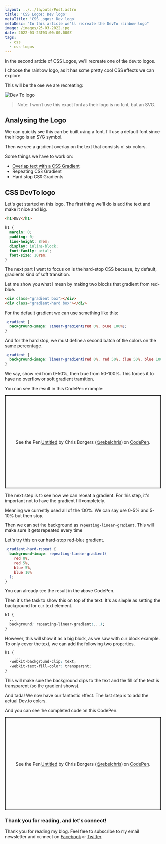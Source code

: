 ```yaml
---
layout: ../../layouts/Post.astro
title: 'CSS Logos: Dev logo'
metaTitle: 'CSS Logos: Dev logo'
metaDesc: "In this article we'll recreate the DevTo rainbow logo"
image: /images/23-03-2022.jpg
date: 2022-03-23T03:00:00.000Z
tags:
  - css
  - css-logos
---
```


In the second article of CSS Logos, we'll recreate one of the dev.to logos.

I choose the rainbow logo, as it has some pretty cool CSS effects we can explore.

This will be the one we are recreating:

![Dev To logo](https://cdn.hashnode.com/res/hashnode/image/upload/v1647238515419/g8ALIWNWW.png)

> Note: I won't use this exact font as their logo is no font, but an SVG.

## Analysing the Logo

We can quickly see this can be built using a font. I'll use a default font since their logo is an SVG symbol.

Then we see a gradient overlay on the text that consists of six colors.

Some things we have to work on:

- [Overlap text with a CSS Gradient](https://daily-dev-tips.pages.dev/posts/making-gradient-text-with-tailwind-css/)
- Repeating CSS Gradient
- Hard stop CSS Gradients

## CSS DevTo logo

Let's get started on this logo. The first thing we'll do is add the text and make it nice and big.

```html
<h1>DEV</h1>
```

```css
h1 {
  margin: 0;
  padding: 0;
  line-height: 8rem;
  display: inline-block;
  font-family: arial;
  font-size: 10rem;
}
```

The next part I want to focus on is the hard-stop CSS because, by default, gradients kind of soft transition.

Let me show you what I mean by making two blocks that gradient from red-blue.

```html
<div class="gradient box"></div>
<div class="gradient-hard box"></div>
```

For the default gradient we can use something like this:

```css
.gradient {
  background-image: linear-gradient(red 0%, blue 100%);
}
```

And for the hard stop, we must define a second batch of the colors on the same percentage.

```css
.gradient {
  background-image: linear-gradient(red 0%, red 50%, blue 50%, blue 100%);
}
```

We say, show red from 0-50%, then blue from 50-100%. This forces it to have no overflow or soft gradient transition.

You can see the result in this CodePen example:

<p class="codepen" data-height="300" data-default-tab="result" data-slug-hash="MWrYKOw" data-user="rebelchris" style="height: 300px; box-sizing: border-box; display: flex; align-items: center; justify-content: center; border: 2px solid; margin: 1em 0; padding: 1em;">
  <span>See the Pen <a href="https://codepen.io/rebelchris/pen/MWrYKOw">
  Untitled</a> by Chris Bongers (<a href="https://codepen.io/rebelchris">@rebelchris</a>)
  on <a href="https://codepen.io">CodePen</a>.</span>
</p>
<script async defer src="https://cpwebassets.codepen.io/assets/embed/ei.js"></script>

The next step is to see how we can repeat a gradient. For this step, it's important not to have the gradient fill completely.

Meaning we currently used all of the 100%. We can say use 0-5% and 5-10% but then stop.

Then we can set the background as `repeating-linear-gradient`. This will make sure it gets repeated every time.

Let's try this on our hard-stop red-blue gradient.

```css
.gradient-hard-repeat {
  background-image: repeating-linear-gradient(
    red 0%,
    red 5%,
    blue 5%,
    blue 10%
  );
}
```

You can already see the result in the above CodePen.

Then it's the task to show this on top of the text.
It's as simple as setting the background for our text element.

```css
h1 {
  ...
  background: repeating-linear-gradient(...);
}
```

However, this will show it as a big block, as we saw with our block example.
To only cover the text, we can add the following two properties.

```css
h1 {
	...
  -webkit-background-clip: text;
  -webkit-text-fill-color: transparent;
}
```

This will make sure the background clips to the text and the fill of the text is transparent (so the gradient shows).

And tada! We now have our fantastic effect.
The last step is to add the actual Dev.to colors.

And you can see the completed code on this CodePen.

<p class="codepen" data-height="300" data-default-tab="result" data-slug-hash="gOobadx" data-user="rebelchris" style="height: 300px; box-sizing: border-box; display: flex; align-items: center; justify-content: center; border: 2px solid; margin: 1em 0; padding: 1em;">
  <span>See the Pen <a href="https://codepen.io/rebelchris/pen/gOobadx">
  Untitled</a> by Chris Bongers (<a href="https://codepen.io/rebelchris">@rebelchris</a>)
  on <a href="https://codepen.io">CodePen</a>.</span>
</p>
<script async defer src="https://cpwebassets.codepen.io/assets/embed/ei.js"></script>

### Thank you for reading, and let's connect!

Thank you for reading my blog. Feel free to subscribe to my email newsletter and connect on [Facebook](https://www.facebook.com/DailyDevTipsBlog) or [Twitter](https://twitter.com/DailyDevTips1)
